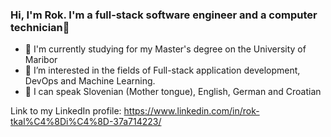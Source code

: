 ### Hi, I'm Rok. I'm a full-stack software engineer and a computer technician👋
- 🔭 I'm currently studying for my Master's degree on the University of Maribor
- 🤔 I’m interested in the fields of Full-stack application development, DevOps and Machine Learning.
- 🥸 I can speak Slovenian (Mother tongue), English, German and Croatian

Link to my LinkedIn profile: https://www.linkedin.com/in/rok-tkal%C4%8Di%C4%8D-37a714223/
